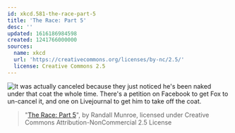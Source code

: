 ```yaml
---
id: xkcd.581-the-race-part-5
title: 'The Race: Part 5'
desc: ''
updated: 1616186984598
created: 1241766000000
sources:
  name: xkcd
  url: 'https://creativecommons.org/licenses/by-nc/2.5/'
  license: Creative Commons 2.5
---
```

![It was actually canceled because they just noticed he's been naked under that coat the whole time.  There's a petition on Facebook to get Fox to un-cancel it, and one on Livejournal to get him to take off the coat.](https://imgs.xkcd.com/comics/the_race_part_5.png)
> "[The Race: Part 5](https://xkcd.com/581/)", by Randall Munroe, licensed under Creative Commons Attribution-NonCommercial 2.5 License
